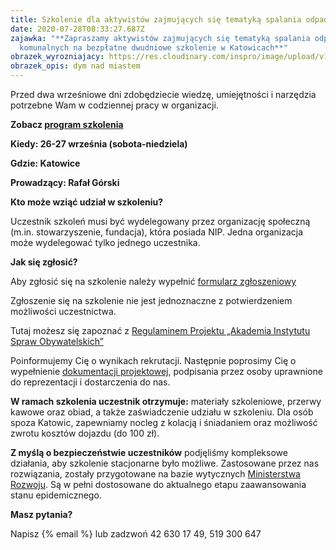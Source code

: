 ```yaml
---
title: Szkolenie dla aktywistów zajmujących się tematyką spalania odpadów komunalnych
date: 2020-07-28T08:33:27.687Z
zajawka: "**Zapraszamy aktywistów zajmujących się tematyką spalania odpadów
  komunalnych na bezpłatne dwudniowe szkolenie w Katowicach**"
obrazek_wyrozniajacy: https://res.cloudinary.com/inspro/image/upload/v1595925185/aiso/Zdj%C4%99cia%20szkolenia/industry.png
obrazek_opis: dym nad miastem
---
```

Przed dwa wrześniowe dni zdobędziecie wiedzę, umiejętności i narzędzia potrzebne Wam w codziennej pracy w organizacji.

**Zobacz [program szkolenia](https://res.cloudinary.com/inspro/raw/upload/v1595925290/aiso/spalarNIE_Akademia_program_2020_09.doc)**  

**Kiedy: 26-27 września (sobota-niedziela)**

**Gdzie: Katowice**

**Prowadzący: Rafał Górski**

**Kto może wziąć udział w szkoleniu?**

Uczestnik szkoleń musi być wydelegowany przez organizację społeczną (m.in. stowarzyszenie, fundacja), która posiada NIP. Jedna organizacja może wydelegować tylko jednego uczestnika.

**Jak się zgłosić?**

Aby zgłosić się na szkolenie należy wypełnić [formularz zgłoszeniowy](<https://forms.gle/1j9Ex9JfEXzKHzkH9>) [](https://forms.gle/1j9Ex9JfEXzKHzkH9)

Zgłoszenie się na szkolenie nie jest jednoznaczne z potwierdzeniem możliwości uczestnictwa.

Tutaj możesz się zapoznać z [Regulaminem Projektu „Akademia Instytutu Spraw Obywatelskich” ](https://res.cloudinary.com/inspro/raw/upload/v1595492542/aiso/regulamin_z_zalacznikami.zip)

Poinformujemy Cię o wynikach rekrutacji. Następnie poprosimy Cię o wypełnienie [dokumentacji projektowej](https://res.cloudinary.com/inspro/raw/upload/v1595492482/aiso/dokumenty_przystapienia_do_projektu.zip), podpisania przez osoby uprawnione do reprezentacji i dostarczenia do nas.

**W ramach szkolenia uczestnik otrzymuje:** materiały szkoleniowe, przerwy kawowe oraz obiad, a także zaświadczenie udziału w szkoleniu. Dla osób spoza Katowic, zapewniamy nocleg z kolacją i śniadaniem oraz możliwość zwrotu kosztów dojazdu (do 100 zł).

**Z myślą o bezpieczeństwie uczestników** podjęliśmy kompleksowe działania, aby szkolenie stacjonarne było możliwe. Zastosowane przez nas rozwiązania, zostały przygotowane na bazie wytycznych [Ministerstwa Rozwoju](https://www.gov.pl/web/rozwoj/spotkania-biznesowe-szkolenia-konferencje-i-kongresy). Są w pełni dostosowane do aktualnego etapu zaawansowania stanu epidemicznego.

**Masz pytania?**

Napisz [](mailto:akademia@instytut.lodz.pl) {% email %} lub zadzwoń 42 630 17 49, 519 300 647